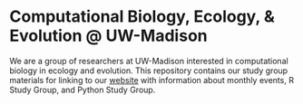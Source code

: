 # Computational Biology, Ecology, & Evolution @ UW-Madison 

We are a group of researchers at UW-Madison interested in computational biology in ecology and evolution. This repository contains our study group materials for linking to our [website](https://combee-uw-madison.github.io/studyGroup/) with information about monthly events, R Study Group, and Python Study Group. 



